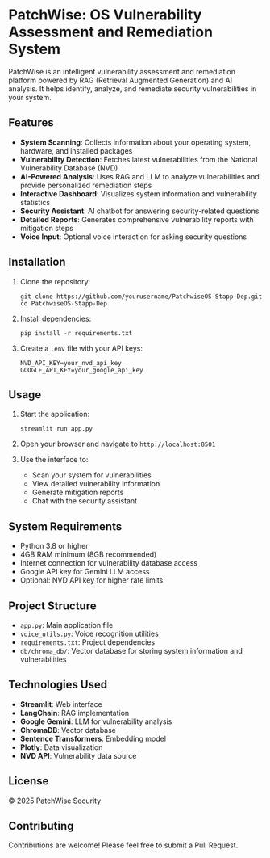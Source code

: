 # PatchWise: OS Vulnerability Assessment and Remediation System

PatchWise is an intelligent vulnerability assessment and remediation platform powered by RAG (Retrieval Augmented Generation) and AI analysis. It helps identify, analyze, and remediate security vulnerabilities in your system.

## Features

- **System Scanning**: Collects information about your operating system, hardware, and installed packages
- **Vulnerability Detection**: Fetches latest vulnerabilities from the National Vulnerability Database (NVD)
- **AI-Powered Analysis**: Uses RAG and LLM to analyze vulnerabilities and provide personalized remediation steps
- **Interactive Dashboard**: Visualizes system information and vulnerability statistics
- **Security Assistant**: AI chatbot for answering security-related questions
- **Detailed Reports**: Generates comprehensive vulnerability reports with mitigation steps
- **Voice Input**: Optional voice interaction for asking security questions

## Installation

1. Clone the repository:
   ```
   git clone https://github.com/yourusername/PatchwiseOS-Stapp-Dep.git
   cd PatchwiseOS-Stapp-Dep
   ```

2. Install dependencies:
   ```
   pip install -r requirements.txt
   ```

3. Create a `.env` file with your API keys:
   ```
   NVD_API_KEY=your_nvd_api_key
   GOOGLE_API_KEY=your_google_api_key
   ```

## Usage

1. Start the application:
   ```
   streamlit run app.py
   ```

2. Open your browser and navigate to `http://localhost:8501`

3. Use the interface to:
   - Scan your system for vulnerabilities
   - View detailed vulnerability information
   - Generate mitigation reports
   - Chat with the security assistant

## System Requirements

- Python 3.8 or higher
- 4GB RAM minimum (8GB recommended)
- Internet connection for vulnerability database access
- Google API key for Gemini LLM access
- Optional: NVD API key for higher rate limits

## Project Structure

- `app.py`: Main application file
- `voice_utils.py`: Voice recognition utilities
- `requirements.txt`: Project dependencies
- `db/chroma_db/`: Vector database for storing system information and vulnerabilities

## Technologies Used

- **Streamlit**: Web interface
- **LangChain**: RAG implementation
- **Google Gemini**: LLM for vulnerability analysis
- **ChromaDB**: Vector database
- **Sentence Transformers**: Embedding model
- **Plotly**: Data visualization
- **NVD API**: Vulnerability data source

## License

© 2025 PatchWise Security

## Contributing

Contributions are welcome! Please feel free to submit a Pull Request.